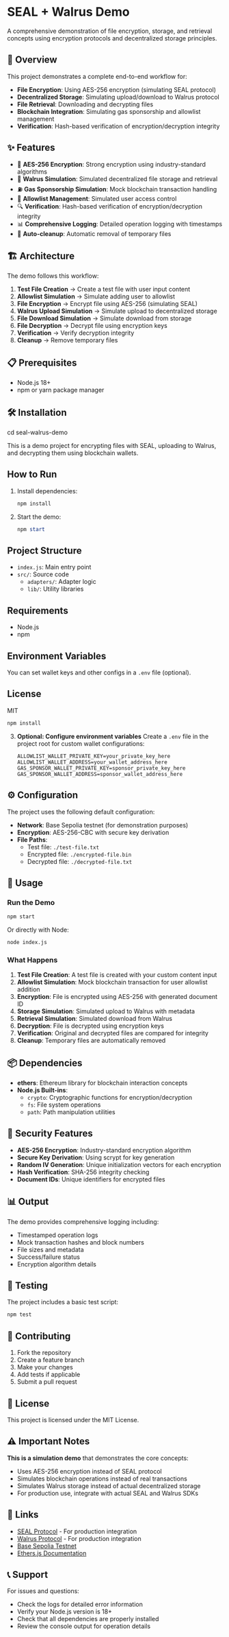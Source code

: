 # SEAL + Walrus Demo

A comprehensive demonstration of file encryption, storage, and retrieval concepts using encryption protocols and decentralized storage principles.

## 🚀 Overview

This project demonstrates a complete end-to-end workflow for:

- **File Encryption**: Using AES-256 encryption (simulating SEAL protocol)
- **Decentralized Storage**: Simulating upload/download to Walrus protocol
- **File Retrieval**: Downloading and decrypting files
- **Blockchain Integration**: Simulating gas sponsorship and allowlist management
- **Verification**: Hash-based verification of encryption/decryption integrity

## ✨ Features

- 🔐 **AES-256 Encryption**: Strong encryption using industry-standard algorithms
- 🌊 **Walrus Simulation**: Simulated decentralized file storage and retrieval
- ⛽ **Gas Sponsorship Simulation**: Mock blockchain transaction handling
- 📝 **Allowlist Management**: Simulated user access control
- 🔍 **Verification**: Hash-based verification of encryption/decryption integrity
- 📊 **Comprehensive Logging**: Detailed operation logging with timestamps
- 🧹 **Auto-cleanup**: Automatic removal of temporary files

## 🏗️ Architecture

The demo follows this workflow:

1. **Test File Creation** → Create a test file with user input content
2. **Allowlist Simulation** → Simulate adding user to allowlist
3. **File Encryption** → Encrypt file using AES-256 (simulating SEAL)
4. **Walrus Upload Simulation** → Simulate upload to decentralized storage
5. **File Download Simulation** → Simulate download from storage
6. **File Decryption** → Decrypt file using encryption keys
7. **Verification** → Verify decryption integrity
8. **Cleanup** → Remove temporary files

## 📋 Prerequisites

- Node.js 18+
- npm or yarn package manager

## 🛠️ Installation

   cd seal-walrus-demo

This is a demo project for encrypting files with SEAL, uploading to Walrus, and decrypting them using blockchain wallets.

## How to Run

1. Install dependencies:

   ```powershell
   npm install
   ```

2. Start the demo:

   ```powershell
   npm start
   ```

## Project Structure

- `index.js`: Main entry point
- `src/`: Source code
  - `adapters/`: Adapter logic
  - `lib/`: Utility libraries

## Requirements

- Node.js
- npm

## Environment Variables

You can set wallet keys and other configs in a `.env` file (optional).

## License

MIT

   ```bash
   npm install
   ```

3. **Optional: Configure environment variables**
   Create a `.env` file in the project root for custom wallet configurations:

   ```env
   ALLOWLIST_WALLET_PRIVATE_KEY=your_private_key_here
   ALLOWLIST_WALLET_ADDRESS=your_wallet_address_here
   GAS_SPONSOR_WALLET_PRIVATE_KEY=sponsor_private_key_here
   GAS_SPONSOR_WALLET_ADDRESS=sponsor_wallet_address_here
   ```

## ⚙️ Configuration

The project uses the following default configuration:

- **Network**: Base Sepolia testnet (for demonstration purposes)
- **Encryption**: AES-256-CBC with secure key derivation
- **File Paths**:
  - Test file: `./test-file.txt`
  - Encrypted file: `./encrypted-file.bin`
  - Decrypted file: `./decrypted-file.txt`

## 🚀 Usage

### Run the Demo

```bash
npm start
```

Or directly with Node:

```bash
node index.js
```

### What Happens

1. **Test File Creation**: A test file is created with your custom content input
2. **Allowlist Simulation**: Mock blockchain transaction for user allowlist addition
3. **Encryption**: File is encrypted using AES-256 with generated document ID
4. **Storage Simulation**: Simulated upload to Walrus with metadata
5. **Retrieval Simulation**: Simulated download from Walrus
6. **Decryption**: File is decrypted using encryption keys
7. **Verification**: Original and decrypted files are compared for integrity
8. **Cleanup**: Temporary files are automatically removed

## 📦 Dependencies

- **ethers**: Ethereum library for blockchain interaction concepts
- **Node.js Built-ins**:
  - `crypto`: Cryptographic functions for encryption/decryption
  - `fs`: File system operations
  - `path`: Path manipulation utilities

## 🔐 Security Features

- **AES-256 Encryption**: Industry-standard encryption algorithm
- **Secure Key Derivation**: Using scrypt for key generation
- **Random IV Generation**: Unique initialization vectors for each encryption
- **Hash Verification**: SHA-256 integrity checking
- **Document IDs**: Unique identifiers for encrypted files

## 📊 Output

The demo provides comprehensive logging including:

- Timestamped operation logs
- Mock transaction hashes and block numbers
- File sizes and metadata
- Success/failure status
- Encryption algorithm details

## 🧪 Testing

The project includes a basic test script:

```bash
npm test
```

## 🤝 Contributing

1. Fork the repository
2. Create a feature branch
3. Make your changes
4. Add tests if applicable
5. Submit a pull request

## 📄 License

This project is licensed under the MIT License.

## ⚠️ Important Notes

**This is a simulation demo** that demonstrates the core concepts:

- Uses AES-256 encryption instead of SEAL protocol
- Simulates blockchain operations instead of real transactions
- Simulates Walrus storage instead of actual decentralized storage
- For production use, integrate with actual SEAL and Walrus SDKs

## 🔗 Links

- [SEAL Protocol](https://seal.xyz) - For production integration
- [Walrus Protocol](https://walrus.xyz) - For production integration
- [Base Sepolia Testnet](https://sepolia.base.org)
- [Ethers.js Documentation](https://docs.ethers.org)

## 📞 Support

For issues and questions:

- Check the logs for detailed error information
- Verify your Node.js version is 18+
- Check that all dependencies are properly installed
- Review the console output for operation details
